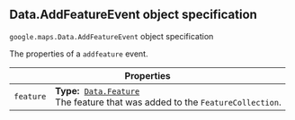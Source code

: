 <h2 id="Data.AddFeatureEvent"> Data.AddFeatureEvent object specification </h2><p>
<code><span itemprop="path">google.maps</span>.<span itemprop="name">Data.AddFeatureEvent</span></code>
object specification
</p><p>The properties of a <code>addfeature</code> event.</p><div class="devsite-table-wrapper"><table class="properties responsive" summary="record Data.AddFeatureEvent - Properties">
<thead>
<tr><th colspan="2">Properties</th>
</tr></thead>
<tbody>
<tr>
<td><code><span>feature</span></code></td>
<td><div><strong>Type:</strong>&nbsp; <code><a href="https://github.com/amenadiel/google-maps-documentation/blob/master/docs/Data.Feature.md">Data.Feature</a></code></div>
<div class="desc">The feature that was added to the <code>FeatureCollection</code>.</div></td>
</tr>
</tbody>
</table></div>